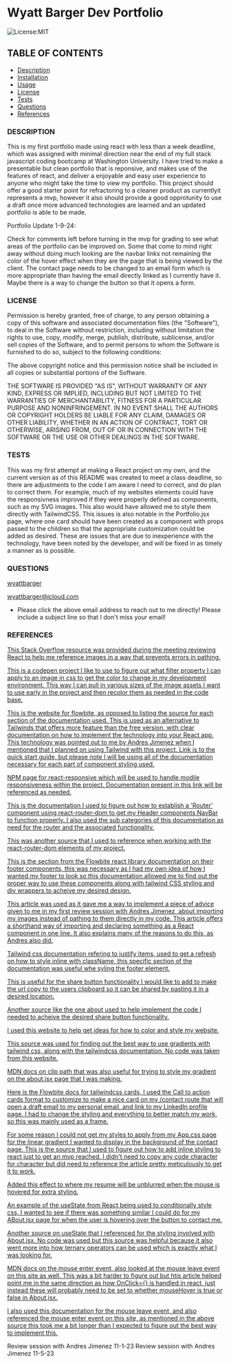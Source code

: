 # Wyatt Barger Dev Portfolio

![License:MIT](https://img.shields.io/badge/License-MIT-yellow.svg)



## TABLE OF CONTENTS
- [Description](#description)
- [Installation](#installation)
- [Usage](#usage)
- [License](#license)
- [Tests](#tests)
- [Questions](#questions)
- [References](#references)




### DESCRIPTION


This is my first portfolio made using react with less than a week deadline, which was assigned with minimal direction near the end of my full stack javascript coding bootcamp at Washington University. I have tried to make a presentable but clean portfolio that is reponsive, and makes  use of the features of react, and deliver a enjoyable and easy user experience to anyone who might take the time to view my portfolio. This project should offer a good starter point for refractoring to a cleaner product as currentlyit represents a mvp, however it also should provide a good opprotunity to use a draft once more advanced technologies are learned and an updated portfolio is able to be made.

Portfolio Update 1-9-24:

Check for comments left before turning in the mvp for grading to see what areas of the portfolio can be improved on. Some that come to mind right away without doing much looking are the navbar links not remaining the color of the hover effect when they are the page that is being viewed by the client. The contact page needs to be changed to an email form which is more appropriate than having the email directly linked as I currently have it. Maybe there is a way to change the button so that it opens a form. 


### LICENSE

Permission is hereby granted, free of charge, to any person obtaining a copy of this software and associated documentation files (the "Software"), to deal in the Software without restriction, including without limitation the rights to use, copy, modify, merge, publish, distribute, sublicense, and/or sell copies of the Software, and to permit persons to whom the Software is furnished to do so, subject to the following conditions:

The above copyright notice and this permission notice shall be included in all copies or substantial portions of the Software.

THE SOFTWARE IS PROVIDED "AS IS", WITHOUT WARRANTY OF ANY KIND, EXPRESS OR IMPLIED, INCLUDING BUT NOT LIMITED TO THE WARRANTIES OF MERCHANTABILITY, FITNESS FOR A PARTICULAR PURPOSE AND NONINFRINGEMENT. IN NO EVENT SHALL THE AUTHORS OR COPYRIGHT HOLDERS BE LIABLE FOR ANY CLAIM, DAMAGES OR OTHER LIABILITY, WHETHER IN AN ACTION OF CONTRACT, TORT OR OTHERWISE, ARISING FROM, OUT OF OR IN CONNECTION WITH THE SOFTWARE OR THE USE OR OTHER DEALINGS IN THE SOFTWARE.

### TESTS


This was my first attempt at making a React project on my own, and the current version as of this README was created to meet a class deadline, so there are adjustments to the code I am aware I need to correct, and do plan to correct them. For example, much of my websites elements could have the responsivness improved if they were properly defined as components, such as my SVG images. This also would have allowed me to style them directly with TailwindCSS. This issues is also notable in the Portfolio.jsx page, where one card should have been created as a component with props passed to the children so that the appropriate customization could be added as desired. These are issues that are due to inexperience with the technology, have been noted by the developer, and will be fixed in as timely a manner as is possible.

### QUESTIONS

[wyattbarger](https://github.com)


[wyattbarger@icloud.com](mailto:wyattbarger@icloud.com)

- Please click the above email address to reach out to me directly! Please include a subject line so that I don't miss your email!


### REFERENCES

[This Stack Overflow resource was provided during the meeting reviewing React to help me reference images in a way that prevents errors in pathing.](https://stackoverflow.com/questions/39999367/how-do-i-reference-a-local-image-in-react)

[This is a codepen project I like to use to figure out what filter property I can apply to an image in css to get the color to change in my development environment. This way I can pull in various sizes of the image assets I want to use early in the project and then recolor them as needed in the code base.](https://codepen.io/sosuke/pen/Pjoqqp)

[This is the website for flowbite, as opposed to listing the source for each section of the documentation used. This is used as an alternative to Tailwinds that offers more feature than the free version, with clear documentation on how to implement the technology into your React app. This technology was pointed out to me by Andres Jimenez when I mentioned that I planned on using Tailwind with this project. Link is to the quick start guide, but please note I will be using all of the documentation necessary for each part of component styling used.](https://www.flowbite-react.com/docs/getting-started/quickstart)

[NPM page for react-responsive which will be used to handle modile responsiveness within the project. Documentation present in this link will be referenced as needed.](https://www.npmjs.com/package/react-responsive)

[This is the documentation I used to figure out how to establish a 'Router' component using react-router-dom to get my Header components NavBar to function properly. I also used the sub categories of this documentation as need for the router and the associated functionality.](https://reactrouter.com/en/main/routers/picking-a-router)

[This was another source that I used to reference when working with the react-router-dom elements of my project.](https://www.w3schools.com/react/react_router.asp)

[This is the section from the Flowbite react library documentation on their footer components, this was necessary as I had my own idea of how I wanted my footer to look so this documentation allowed me to find out the proper way to use these components along with tailwind CSS styling and div wrappers to acheive my desired design.](https://www.flowbite-react.com/docs/components/footer)

[This article was used as it gave me a way to implement a piece of advice given to me in my first review session with Andres Jimenez, about importing my images instead of pathing to them directly in my code. This article offers a shorthand way of importing and declaring something as a React component in one line. It also explains many of the reasons to do this, as Andres also did.](https://betterprogramming.pub/react-best-way-of-importing-svg-the-how-and-why-f7c968272dd9)

[Tailwind css documentation refering to justify items, used to get a refresh on how to style inline with className, this specific section of the documentation was useful whe syling the footer element.](https://v2.tailwindcss.com/docs/justify-items)

[This is useful for the share button functionality I would like to add to make the url copy to the users clipboard so it can be shared by pasting it in a desired location.](https://www.w3schools.com/howto/howto_js_copy_clipboard.asp)

[Another source like the one about used to help implement the code I needed to acheive the desired share button functionality.](https://www.freecodecamp.org/news/how-to-get-the-current-url-with-javascript/#:~:text=You%20can%20do%20this%20by,location.)

[I used this website to help get ideas for how to color and style my website.](https://coolors.co/000000-1b1d20-292b30-363940-444850-515660-80848c-989ba2-afb2b8-ffffff)

[This source was used for finding out the best way to use gradients with tailwind css, along with the tailwindcss documentation. No code was taken from this website.](https://blog.logrocket.com/guide-adding-gradients-tailwind-css/)

[MDN docs on clip path that was also useful for trying to style my gradient on the about.jsx page that I was making.](https://developer.mozilla.org/en-US/docs/Web/CSS/clip-path)

[Here is the Flowbite docs for tailwindcss cards, I used the Call to action cards format to customize to make a nice card on my /contact route that will open a draft email to my personal email, and link to my LinkedIn profile page. I had to change the styling and everything to better match my work, so this was mainly used as a frame.](https://flowbite.com/docs/components/card/)

[For some reason I could not get my styles to apply from my App.css page for the linear gradient I wanted to display in the background of the contact page. This is the source that I used to figure out how to add inline styling to react just to get an mvp reached. I didn't need to copy any code character for character but did need to reference the article pretty meticulously to get it to work.](https://www.pluralsight.com/guides/inline-styling-with-react)

[Added this effect to where my resume will be unblurred when the mouse is hovered for extra styling.](https://www.w3schools.com/howto/howto_css_transition_hover.asp)

[An example of the useState from React being used to conditionally style css, I wanted to see if there was something similar I could do for my ABout.jsx page for when the user is hovering over the button to contact me.](https://medium.com/geekculture/using-reacts-state-to-update-css-dynamically-c9b45570340c)

[Another source on useState that I referenced for the styling involved with About.jsx. No code was used but this source was helpful because it also went more into how ternary operators can be used which is exactly what I was looking for.](https://medium.com/geekculture/using-reacts-state-to-update-css-dynamically-c9b45570340c)

[MDN docs on the mouse enter event, also looked at the mouse leave event on this site as well. This was a bit harder to figure out but htis article helped point me in the same direction as how OnClick={} is handled in react, just instead these will probably need to be set to whether mouseHover is true or false in About.jsx.](https://developer.mozilla.org/en-US/docs/Web/API/Element/mouseenter_event)

[I also used this documentation for the mouse leave event, and also referenced the mouse enter event on this site, as mentioned in the above source this took me a bit longer than I expected to figure out the best way to implement this.](https://www.w3schools.com/jsref/event_onmouseleave.asp)

Review session with Andres Jimenez 11-1-23 
Review session with Andres Jimenez 11-5-23 
